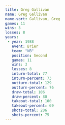 ```yaml
---
title: Greg Gallivan
name: Greg Gallivan
name-sort: Gallivan, Greg
games: 11
wins: 3
losses: 8
years:
 - year: 1988
   event: Brier
   team: "NB"
   position: Second
   games: 11
   wins: 3
   losses: 8
   inturn-total: 77
   inturn-percent: 73
   outturn-total: 129
   outturn-percent: 76
   draw-total: 106
   draw-percent: 80
   takeout-total: 100
   takeout-percent: 69
   shots-total: 206
   shots-percent: 75
---
```

